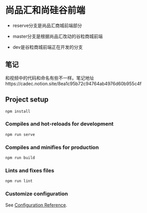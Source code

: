 # 尚品汇和尚硅谷前端

- reserve分支是尚品汇商城前端部分

- master分支是根据尚品汇改动的谷粒商城前端

- dev是谷粒商城前端正在开发的分支

## 笔记
和视频中的代码和命名有些不一样。笔记地址https://cadec.notion.site/8ea1c95b72c94764ab4976d60b955c4f

## Project setup
```
npm install
```

### Compiles and hot-reloads for development
```
npm run serve
```

### Compiles and minifies for production
```
npm run build
```

### Lints and fixes files
```
npm run lint
```

### Customize configuration
See [Configuration Reference](https://cli.vuejs.org/config/).

